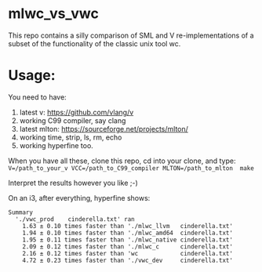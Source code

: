 # mlwc_vs_vwc
This repo contains a silly comparison of SML and V re-implementations of a subset of the functionality of the classic unix tool wc.

# Usage:

You need to have:
1) latest v: https://github.com/vlang/v
2) working C99 compiler, say clang
3) latest mlton: https://sourceforge.net/projects/mlton/
4) working time, strip, ls, rm, echo
5) working hyperfine too.

When you have all these, clone this repo, cd into your clone, and type:
`V=/path_to_your_v VCC=/path_to_C99_compiler MLTON=/path_to_mlton  make`

Interpret the results however you like ;-)

On an i3, after everything, hyperfine shows:
```
Summary
  './vwc_prod    cinderella.txt' ran
    1.63 ± 0.10 times faster than './mlwc_llvm   cinderella.txt'
    1.94 ± 0.10 times faster than './mlwc_amd64  cinderella.txt'
    1.95 ± 0.11 times faster than './mlwc_native cinderella.txt'
    2.09 ± 0.12 times faster than './mlwc_c      cinderella.txt'
    2.16 ± 0.12 times faster than 'wc            cinderella.txt'
    4.72 ± 0.23 times faster than './vwc_dev     cinderella.txt'
```
